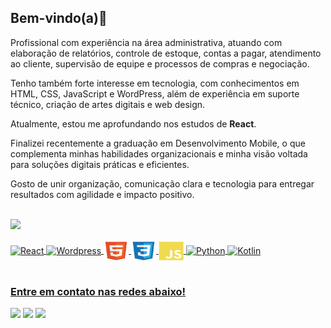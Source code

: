 ## Bem-vindo(a)👋

Profissional com experiência na área administrativa, atuando com elaboração de relatórios, controle de estoque, contas a pagar, atendimento ao cliente, supervisão de equipe e processos de compras e negociação.

Tenho também forte interesse em tecnologia, com conhecimentos em HTML, CSS, JavaScript e WordPress, além de experiência em suporte técnico, criação de artes digitais e web design.

Atualmente, estou me aprofundando nos estudos de <b>React</b>.

Finalizei recentemente a graduação em Desenvolvimento Mobile, o que complementa minhas habilidades organizacionais e minha visão voltada para soluções digitais práticas e eficientes.

Gosto de unir organização, comunicação clara e tecnologia para entregar resultados com agilidade e impacto positivo.


 <br>
 <div>
   <a href="https://github.com/yuretr">
   <img height="130em" src="https://github-readme-stats.vercel.app/api/top-langs/?username=yuretr&layout=compact&langs_count=6&theme=tokyonight"/>

</div>

<div style="display: inline_block"><br>
  <img align="center" alt="React" height="30" width="40" src="https://www.svgrepo.com/show/452092/react.svg">
  <img align="center" alt="Wordpress" height="30" width="40" src="https://www.svgrepo.com/show/168035/wordpress-logo.svg">
  <img align="center" alt="HTML" height="30" width="40" src="https://raw.githubusercontent.com/devicons/devicon/master/icons/html5/html5-original.svg">
  <img align="center" alt="CSS" height="30" width="40" src="https://raw.githubusercontent.com/devicons/devicon/master/icons/css3/css3-original.svg">
  <img align="center" alt="Js" height="30" width="40" src="https://raw.githubusercontent.com/devicons/devicon/master/icons/javascript/javascript-plain.svg">
  <img align="center" alt="Python" height="30" width="40" src="https://www.svgrepo.com/show/452091/python.svg">
  <img align="center" alt="Kotlin" height="30" width="40" src="https://www.svgrepo.com/show/373728/kotlin.svg">
          
          
          
 </div>
 
 
 <br>
 
  ### Entre em contato nas redes abaixo!
 
<div> 

  <a href="https://instagram.com/yure.trev" target="_blank"><img src="https://img.shields.io/badge/-Instagram-%23E4405F?style=for-the-badge&logo=instagram&logoColor=white" target="_blank"></a>
  <a href = "mailto:yure.trev@gmail.com"><img src="https://img.shields.io/badge/-Gmail-%23333?style=for-the-badge&logo=gmail&logoColor=white" target="_blank"></a>
  <a href="https://www.linkedin.com/in/yure-trevizan/" target="_blank"><img src="https://img.shields.io/badge/-LinkedIn-%230077B5?style=for-the-badge&logo=linkedin&logoColor=white" target="_blank"></a> 
 

</div>

